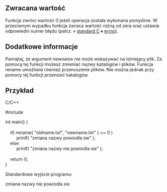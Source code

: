 ## Zwracana wartość

Funkcja zwróci wartość 0 jeżeli operacja została wykonana pomyślnie. W przeciwnym wypadku funkcja zwraca wartość różną od zera oraz ustawia odpowiedni numer błędu (patrz: » [standard C](https://cpp0x.pl/dokumentacja/?nro=1) ♦ [errno](https://cpp0x.pl/dokumentacja/?nro=343 "errno (makro)")).  

## Dodatkowe informacje

Pamiętaj, że argument newname nie może wskazywać na istniejący plik. Za pomocą tej funkcji możesz zmieniać nazwy katalogów i plików. Funkcja rename umożliwia również przenoszenie plików. Nie można jednak przy pomocy tej funkcji przenosić katalogów.  

## Przykład

C/C++

#include <cstdio>  
  
int main() {  
     
    if( rename( "oldname.txt", "newname.txt" ) == 0 )  
         printf( "zmiana nazwy powiodla sie" );  
    else  
         printf( "zmiana nazwy nie powiodla sie" );  
     
    return 0;  
}

Standardowe wyjście programu:  

zmiana nazwy nie powiodla sie